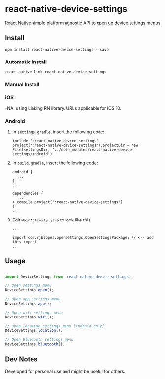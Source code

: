 # react-native-device-settings

React Native simple platform agnostic API to open up device settings menus

## Install
```
npm install react-native-device-settings --save
```

### Automatic Install
```
react-native link react-native-device-settings
```
### Manual Install

### iOS

-NA: using Linking RN library. URLs applicable for IOS 10.

### Android

1. In `settings.gradle`, insert the following code:
    ```
    include ':react-native-device-settings'
    project(':react-native-device-settings').projectDir = new File(settingsDir, '../node_modules/react-native-device-settings/android')
    ```

2. In `build.gradle`, insert the following code:
    ```
    android {
      ...
    }
    ...

    dependencies {
      ...
    + compile project(':react-native-device-settings')
    }
    ...
    ```
3. Edit `MainActivity.java` to look like this

    ```
    ...

    import com.rjblopes.opensettings.OpenSettingsPackage; // <-- add this import
    ...
    ```

## Usage

```javascript

import DeviceSettings from 'react-native-device-settings';

// Open settings menu
DeviceSettings.open();

// Open app settings menu
DeviceSettings.app();

// Open wifi settings menu
DeviceSettings.wifi();

// Open location settings menu [Android only]
DeviceSettings.location();

// Open Bluetooth settings menu
DeviceSettings.bluetooth();

```


## Dev Notes
Developed for personal use and might be useful for others.
